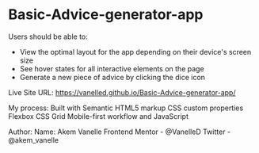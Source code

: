 # Basic-Advice-generator-app

Users should be able to:

- View the optimal layout for the app depending on their device's screen size
- See hover states for all interactive elements on the page
- Generate a new piece of advice by clicking the dice icon

Live Site URL: https://vanelled.github.io/Basic-Advice-generator-app/

My process: Built with Semantic HTML5 markup CSS custom properties Flexbox CSS Grid Mobile-first workflow and JavaScript

Author: Name: Akem Vanelle Frontend Mentor - @VanelleD Twitter - @akem_vanelle
